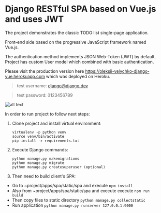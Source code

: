 # Django RESTful SPA based on Vue.js and uses JWT

The project demonstrates the classic TODO list single-page application.

Front-end side based on the progressive JavaScript framework named Vue.js.

The authentication method implements JSON Web-Token (JWT) by default.
Project has custom User model which combined with basic authentication.

Please visit the production version here <a href="https://oleksii-velychko-django-vue.herokuapp.com">
https://oleksii-velychko-django-vue.herokuapp.com</a> which was deployed on Heroku.

> test username: django@django.dev

> test password: 0123456789

![alt text](https://raw.githubusercontent.com/oleksii-velychko/django-vue/master/screenshot.png)

In order to run project to follow next steps:

1. Clone project and install virtual environment:

    ```
    virtualenv -p python venv
    source venv/bin/activate
    pip install -r requirements.txt
    ```

2. Execute Django commands:

    ```
    python manage.py makemigrations
    python manage.py migrate
    python manage.py createsuperuser (optional)
    ```

3. Then need to build client's SPA:

 - Go to ~project/apps/spa/static/spa and execute `npm install`
 - Also from ~project/apps/spa/static/spa and execute execute `npm run build`
 - Then copy files to static directory `python manage.py collectstatic`
 - Run application `python manage.py runserver 127.0.0.1:9000`
